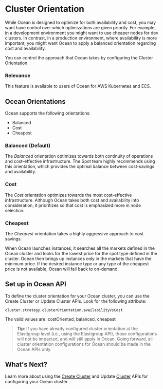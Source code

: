 # Cluster Orientation

While Ocean is designed to optimize for both availability and cost, you may want have control over which optimizations are given priority. For example, in a development environment you might want to use cheaper nodes for dev clusters. In contrast, in a production environment, where availability is more important, you might want Ocean to apply a balanced orientation regarding cost and availability.

You can control the approach that Ocean takes by configuring the Cluster Orientation.

### Relevance

This feature is available to users of Ocean for AWS Kubernetes and ECS.

## Ocean Orientations

Ocean supports the following orientations:
- Balanced
- Cost
- Cheapest

### Balanced (Default)

The *Balanced* orientation optimizes towards both continuity of operations and cost-effective infrastructure. The Spot team highly recommends using this orientation, which provides the optimal balance between cost-savings and availability.

### Cost

The *Cost* orientation optimizes towards the most cost-effective infrastructure. Although Ocean takes both cost and availability into consideration, it prioritizes so that cost is emphasized more in node selection.   

### Cheapest

The *Cheapest* orientation takes a highly aggressive approach to cost savings.

When Ocean launches instances, it searches all the markets defined in the Ocean cluster and looks for the lowest price for the spot type defined in the cluster. Ocean then brings up instances only in the markets that have the minimum price. If the desired instance type or any type of the cheapest price is not available, Ocean will fall back to on-demand.

## Set up in Ocean API

To define the cluster orientation for your Ocean cluster, you can use the Create Cluster or Update Cluster APIs. Look for the following attribute:

```
cluster.strategy.clusterOrientation.availabilityVsCost
```

The valid values are: costOriented, balanced, cheapest

> **Tip**: If you have already configured cluster orientation at the Elastigroup level (i.e., using the Elastigroup API), those configurations will not be impacted, and will still apply in Ocean. Going forward, all cluster orientation configurations for Ocean should be made in the Ocean APIs only.

## What's Next?

Learn more about using the [Create Cluster](https://docs.spot.io/api/#operation/OceanAWSClusterCreate) and Update [Cluster](https://docs.spot.io/api/#operation/OceanAWSClusterUpdate) APIs for configuring your Ocean cluster.
